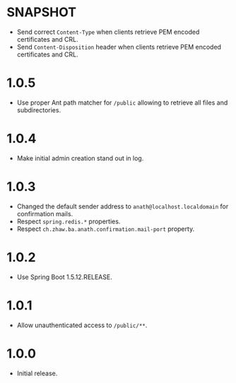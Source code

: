 SNAPSHOT
===

* Send correct `Content-Type` when clients retrieve PEM encoded certificates and CRL.
* Send `Content-Disposition` header when  clients retrieve PEM encoded certificates and CRL.

1.0.5
===

* Use proper Ant path matcher for `/public` allowing to retrieve all files and subdirectories.

1.0.4
===

* Make initial admin creation stand out in log.

1.0.3
===

* Changed the default sender address to `anath@localhost.localdomain` for confirmation mails.
* Respect `spring.redis.*` properties.
* Respect `ch.zhaw.ba.anath.confirmation.mail-port` property.

1.0.2
===

* Use Spring Boot 1.5.12.RELEASE.

1.0.1
===

* Allow unauthenticated access to `/public/**`.

1.0.0
===

* Initial release.